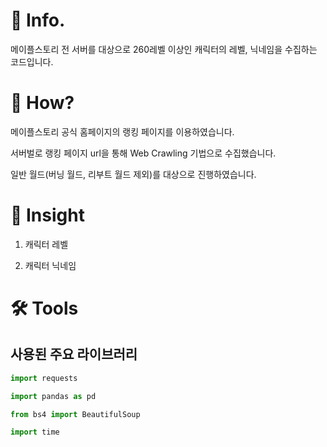 # 📌 Info.
메이플스토리 전 서버를 대상으로 260레벨 이상인 캐릭터의 레벨, 닉네임을 수집하는 코드입니다.

# 🧐 How?
메이플스토리 공식 홈페이지의 랭킹 페이지를 이용하였습니다.

서버벌로 랭킹 페이지 url을 통해 Web Crawling 기법으로 수집했습니다.

일반 월드(버닝 월드, 리부트 월드 제외)를 대상으로 진행하였습니다.

# 📝 Insight
1. 캐릭터 레벨

2. 캐릭터 닉네임

# 🛠️ Tools
## 사용된 주요 라이브러리

```python
import requests
```

```python
import pandas as pd
```

```python
from bs4 import BeautifulSoup
```

```python
import time
```
